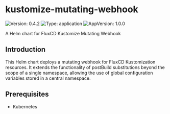 # kustomize-mutating-webhook

![Version: 0.4.2](https://img.shields.io/badge/Version-0.4.2-informational?style=flat-square) ![Type: application](https://img.shields.io/badge/Type-application-informational?style=flat-square) ![AppVersion: 1.0.0](https://img.shields.io/badge/AppVersion-1.0.0-informational?style=flat-square)

A Helm chart for FluxCD Kustomize Mutating Webhook

## Introduction

This Helm chart deploys a mutating webhook for FluxCD Kustomization resources. It extends the functionality of postBuild substitutions beyond the scope of a single namespace, allowing the use of global configuration variables stored in a central namespace.

## Prerequisites

- Kubernetes 
